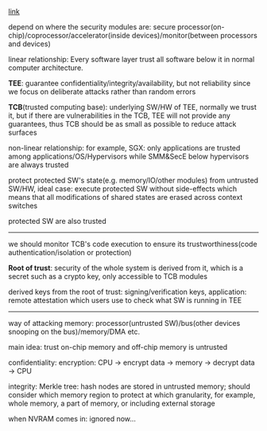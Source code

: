 [link](https://caslab.csl.yale.edu/tutorials/asplos2021/asplos2021_tutorial_part2_public.pdf)

depend on where the security modules are: secure processor(on-chip)/coprocessor/accelerator(inside devices)/monitor(between processors and devices)

linear relationship: Every software layer trust all software below it in normal computer architecture.

**TEE**: guarantee confidentiality/integrity/availability, but not reliability since we focus on deliberate attacks rather than random errors

**TCB**(trusted computing base): underlying SW/HW of TEE, normally we trust it, but if there are vulnerabilities in the TCB, TEE will not provide any guarantees, thus TCB should be as small as possible to reduce attack surfaces

non-linear relationship: for example, SGX: only applications are trusted among applications/OS/Hypervisors while SMM&SecE below hypervisors are always trusted

protect protected SW's state(e.g. memory/IO/other modules) from untrusted SW/HW, ideal case: execute protected SW without side-effects which means that all modifications of shared states are erased across context switches

protected SW are also trusted

---

we should monitor TCB's code execution to ensure its trustworthiness(code authentication/isolation or protection)

**Root of trust**: security of the whole system is derived from it, which is a secret such as a crypto key, only accessible to TCB modules

derived keys from the root of trust: signing/verification keys, application: remote attestation which users use to check what SW is running in TEE

---

way of attacking memory: processor(untrusted SW)/bus(other devices snooping on the bus)/memory/DMA etc.

main idea: trust on-chip memory and off-chip memory is untrusted

confidentiality: encryption: CPU -> encrypt data -> memory -> decrypt data -> CPU

integrity: Merkle tree: hash nodes are stored in untrusted memory; should consider which memory region to protect at which granularity, for example, whole memory, a part of memory, or including external storage

when NVRAM comes in: ignored now...











